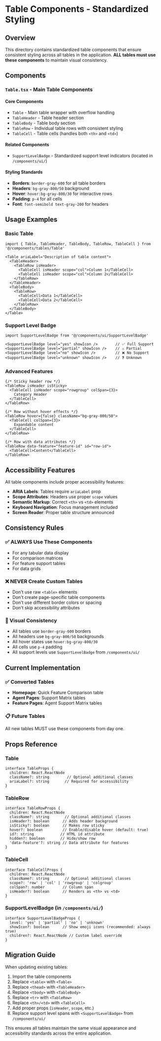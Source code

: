# Table Components - Standardized Styling

## Overview

This directory contains standardized table components that ensure consistent styling across all tables in the application. **ALL tables must use these components** to maintain visual consistency.

## Components

### `Table.tsx` - Main Table Components

#### Core Components
- `Table` - Main table wrapper with overflow handling
- `TableHeader` - Table header section
- `TableBody` - Table body section  
- `TableRow` - Individual table rows with consistent styling
- `TableCell` - Table cells (handles both `<th>` and `<td>`)

#### Related Components
- `SupportLevelBadge` - Standardized support level indicators (located in `/components/ui/`)

#### Styling Standards
- **Borders**: `border-gray-600` for all table borders
- **Headers**: `bg-gray-800/50` background
- **Hover**: `hover:bg-gray-800/30` for interactive rows
- **Padding**: `p-4` for all cells
- **Font**: `font-semibold text-gray-200` for headers

## Usage Examples

### Basic Table
```tsx
import { Table, TableHeader, TableBody, TableRow, TableCell } from '@/components/tables/Table'

<Table ariaLabel="Description of table content">
  <TableHeader>
    <TableRow isHeader>
      <TableCell isHeader scope="col">Column 1</TableCell>
      <TableCell isHeader scope="col">Column 2</TableCell>
    </TableRow>
  </TableHeader>
  <TableBody>
    <TableRow>
      <TableCell>Data 1</TableCell>
      <TableCell>Data 2</TableCell>
    </TableRow>
  </TableBody>
</Table>
```

### Support Level Badge
```tsx
import SupportLevelBadge from '@/components/ui/SupportLevelBadge'

<SupportLevelBadge level="yes" showIcon />        // ✅ Full Support
<SupportLevelBadge level="partial" showIcon />    // ⚠️ Partial  
<SupportLevelBadge level="no" showIcon />         // ❌ No Support
<SupportLevelBadge level="unknown" showIcon />    // ❓ Unknown
```

### Advanced Features
```tsx
{/* Sticky header row */}
<TableRow isHeader isSticky>
  <TableCell isHeader scope="rowgroup" colSpan={3}>
    Category Header
  </TableCell>
</TableRow>

{/* Row without hover effects */}
<TableRow hover={false} className="bg-gray-800/50">
  <TableCell colSpan={3}>
    Expandable content
  </TableCell>
</TableRow>

{/* Row with data attributes */}
<TableRow data-feature="feature-id" id="row-id">
  <TableCell>Content</TableCell>
</TableRow>
```

## Accessibility Features

All table components include proper accessibility features:

- **ARIA Labels**: Tables require `ariaLabel` prop
- **Scope Attributes**: Headers use proper `scope` values
- **Semantic Markup**: Correct `<th>` vs `<td>` elements
- **Keyboard Navigation**: Focus management included
- **Screen Reader**: Proper table structure announced

## Consistency Rules

### ✅ ALWAYS Use These Components
- For any tabular data display
- For comparison matrices  
- For feature support tables
- For data grids

### ❌ NEVER Create Custom Tables
- Don't use raw `<table>` elements
- Don't create page-specific table components
- Don't use different border colors or spacing
- Don't skip accessibility attributes

### 🎨 Visual Consistency
- All tables use `border-gray-600` borders
- All headers use `bg-gray-800/50` backgrounds
- All hover states use `hover:bg-gray-800/30`
- All cells use `p-4` padding
- All support levels use `SupportLevelBadge` from `/components/ui/`

## Current Implementation

### ✅ Converted Tables
- **Homepage**: Quick Feature Comparison table
- **Agent Pages**: Support Matrix tables
- **Feature Pages**: Agent Support Matrix tables

### 📋 Future Tables
All new tables MUST use these components from day one.

## Props Reference

### Table
```tsx
interface TableProps {
  children: React.ReactNode
  className?: string        // Optional additional classes
  ariaLabel?: string       // Required for accessibility
}
```

### TableRow  
```tsx
interface TableRowProps {
  children: React.ReactNode
  className?: string       // Optional additional classes
  isHeader?: boolean      // Adds header background
  isSticky?: boolean      // Makes row sticky
  hover?: boolean         // Enable/disable hover (default: true)
  id?: string            // HTML id attribute
  hidden?: boolean       // Hide/show row
  'data-feature'?: string // Data attribute for features
}
```

### TableCell
```tsx
interface TableCellProps {
  children: React.ReactNode
  className?: string       // Optional additional classes
  scope?: 'row' | 'col' | 'rowgroup' | 'colgroup'
  colSpan?: number        // Column span
  isHeader?: boolean      // Renders as <th> vs <td>
}
```

### SupportLevelBadge (in `/components/ui/`)
```tsx
interface SupportLevelBadgeProps {
  level: 'yes' | 'partial' | 'no' | 'unknown'
  showIcon?: boolean      // Show emoji icons (recommended: always true)
  children?: React.ReactNode // Custom label override
}
```

## Migration Guide

When updating existing tables:

1. Import the table components
2. Replace `<table>` with `<Table>`
3. Replace `<thead>` with `<TableHeader>`
4. Replace `<tbody>` with `<TableBody>`
5. Replace `<tr>` with `<TableRow>`
6. Replace `<th>/<td>` with `<TableCell>`
7. Add proper props (`isHeader`, `scope`, etc.)
8. Replace support level spans with `<SupportLevelBadge>` from `/components/ui/`

This ensures all tables maintain the same visual appearance and accessibility standards across the entire application. 